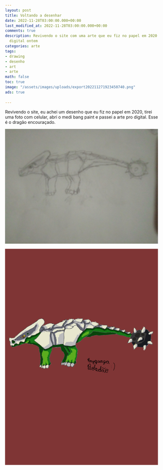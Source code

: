 ```yaml
---
layout: post
title: Voltando a desenhar
date: 2022-11-28T03:00:00.000+00:00
last_modified_at: 2022-11-28T03:00:00.000+00:00
comments: true
description: Revivendo o site com uma arte que eu fiz no papel em 2020 e passei pro
  digital ontem
categories: arte
tags:
- drawing
- desenho
- art
- arte
math: false
toc: true
image: "/assets/images/uploads/export202211271923450740.png"
ads: true

---
```

Revivendo o site, eu achei um desenho que eu fiz no papel em 2020, tirei uma foto com celular, abri o medi bang paint e passei a arte pro digital. Esse é o dragão encouraçado.

![Desenho original](/assets/images/uploads/img_20200601_200627.jpg "Full HD")

![Digital](/assets/images/uploads/export202211271923450740.png "Que anatomia ferrada")
